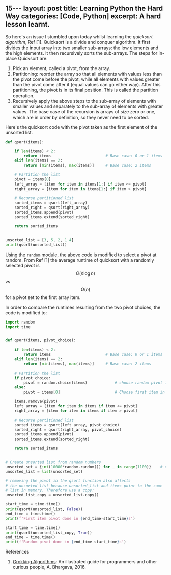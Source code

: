 15---
layout: post
title:  Learning Python the Hard Way
categories: [Code, Python]
excerpt: A hard lesson learnt.
---
So here's an issue I stumbled upon today whilst learning the *quicksort algorithm*, Ref [1]. Quicksort is a divide and conquer algorithm. It first divides the input array into two smaller sub-arrays: the low elements and the high elements. It then recursively sorts the sub-arrays. The steps for in-place Quicksort are:

1. Pick an element, called a pivot, from the array.
2. Partitioning: reorder the array so that all elements with values less than the pivot come before the pivot, while all elements with values greater than the pivot come after it (equal values can go either way). After this partitioning, the pivot is in its final position. This is called the partition operation.
3. Recursively apply the above steps to the sub-array of elements with smaller values and separately to the sub-array of elements with greater values.
The base case of the recursion is arrays of size zero or one, which are in order by definition, so they never need to be sorted.

Here's the quicksort code with the pivot taken as the first element of the unsorted list. 

```python
def qsort(items):

    if len(items) < 2:
        return items                        # Base case: 0 or 1 items
    elif len(items) == 2:
        return [min(items), max(items)]     # Base case: 2 items

    # Partition the list
    pivot = items[0]
    left_array = [item for item in items[1:] if item <= pivot]
    right_array = [item for item in items[1:] if item > pivot]

    # Recurse partitioned list
    sorted_items = qsort(left_array)
    sorted_right = qsort(right_array)
    sorted_items.append(pivot)
    sorted_items.extend(sorted_right)

    return sorted_items


unsorted_list = [3, 5, 2, 1 4]
print(qsort(unsorted_list))
``` 

Using the `random` module, the above code is modified to select a pivot at random. From Ref [1] the average runtime of quicksort with a randomly selected pivot is $$O(n\log n)$$ vs $$O(n)$$ for a pivot set to the first array item.

In order to compare the runtimes resulting from the two pivot choices, the code is modified to:

```python
import random
import time


def qsort(items, pivot_choice):

    if len(items) < 2:
        return items                        # Base case: 0 or 1 items
    elif len(items) == 2:
        return [min(items), max(items)]     # Base case: 2 items

    # Partition the list
    if pivot_choice:
        pivot = random.choice(items)            # choose random pivot for average runtime of O(n log n)
    else:
        pivot = items[0]                        # Choose first item in list as pivot

    items.remove(pivot)
    left_array = [item for item in items if item <= pivot]
    right_array = [item for item in items if item > pivot]

    # Recurse partitioned list
    sorted_items = qsort(left_array, pivot_choice)
    sorted_right = qsort(right_array, pivot_choice)
    sorted_items.append(pivot)
    sorted_items.extend(sorted_right)

    return sorted_items


# Create unsorted list from random numbers
unsorted_set = {int(10000*random.random()) for _ in range(1100)}    # create a set to avoid duplicate entries
unsorted_list = list(unsorted_set)

# removing the pivot in the qsort function also affects
# the unsorted list because unsorted_list and items point to the same
# list in memory. Therefore use a copy:
unsorted_list_copy = unsorted_list.copy()

start_time = time.time()
print(qsort(unsorted_list, False))
end_time = time.time()
print(f'First item pivot done in {end_time-start_time}s')

start_time = time.time()
print(qsort(unsorted_list_copy, True))
end_time = time.time()
print(f'Random pivot done in {end_time-start_time}s')
``` 

References
1. [Grokking Algorithms](https://www.manning.com/books/grokking-algorithms): An illustrated guide for programmers and other curious people, A. Bhargava, 2016.
